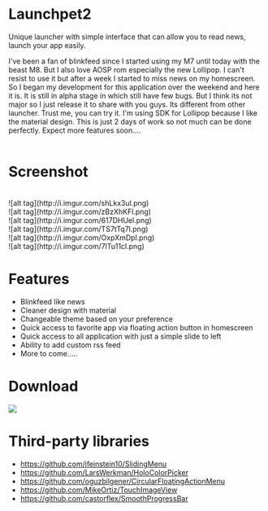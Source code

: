 Launchpet2
==========

Unique launcher with simple interface that can allow you to read news, launch your app easily.

I've been a fan of blinkfeed since I started using my M7 until today with the beast M8.  But I also love AOSP rom especially the new Lollipop. I can't resist to use it but after a week I started to miss news on my homescreen. So I began my development for this application over the weekend and here it is. It is still in alpha stage in which still have few bugs. But I think its not major so I just release it to share with you guys. Its different from other launcher. Trust me, you can try it. I'm using SDK for Lollipop because I like the material design. This is just 2 days of work so not much can be done perfectly. Expect more features soon....
<br /><br />

Screenshot
==========
<br />
![alt tag](http://i.imgur.com/shLkx3ul.png)
<br />
![alt tag](http://i.imgur.com/zBzXhKFl.png)
<br />
![alt tag](http://i.imgur.com/617DHUel.png)
<br />
![alt tag](http://i.imgur.com/TS7tTq7l.png)
<br />
![alt tag](http://i.imgur.com/OxpXmDpl.png)
<br />
![alt tag](http://i.imgur.com/7lTu11cl.png)

Features
========
* Blinkfeed like news
* Cleaner design with material
* Changeable theme based on your preference
* Quick access to favorite app via floating action button in homescreen
* Quick access to all application with just a simple slide to left
* Ability to add custom rss feed
* More to come.....

Download
========
<a href="https://play.google.com/store/apps/details?id=org.pet.launchpet2">
<img src="https://developer.android.com/images/brand/en_generic_rgb_wo_45.png" />
</a>

Third-party libraries
=====================
* https://github.com/jfeinstein10/SlidingMenu
* https://github.com/LarsWerkman/HoloColorPicker
* https://github.com/oguzbilgener/CircularFloatingActionMenu
* https://github.com/MikeOrtiz/TouchImageView
* https://github.com/castorflex/SmoothProgressBar